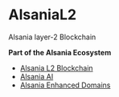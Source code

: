 # AlsaniaL2
Alsania layer-2 Blockchain

**Part of the Alsania Ecosystem**
- [Alsania L2 Blockchain](https://github.com/SigmaSauer07/alsania-l2-blockchain)
- [Alsania AI](https://github.com/SigmaSauer07/alsania-ai)
- [Alsania Enhanced Domains](https://github.com/SigmaSauer07/aed)
